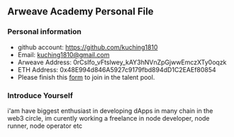 ## Arweave Academy Personal File

### Personal information

- github account: https://github.com/kuching1810
- Email: kuching1810@gmail.com
- Arweave Address: 0rCsIfo_vFtslwey_kAY3hNVnZpGjwwEmczXTy0oqzk
- ETH Address: 0x48E994d846A5927c9179fbd894dD1C2EAEf80854
- Please finish this [form](https://docs.google.com/forms/d/e/1FAIpQLSfWA5fIIcBgmRppm3jNz5vmf9Mai_QMVil-2pO4r7YKn_Zhtw/viewform?usp=sf_link) to join in the talent pool.

### Introduce Yourself
 i'am have biggest enthusiast in developing dApps in many chain in the web3 circle, im curently working a freelance in node developer, node runner, node operator etc